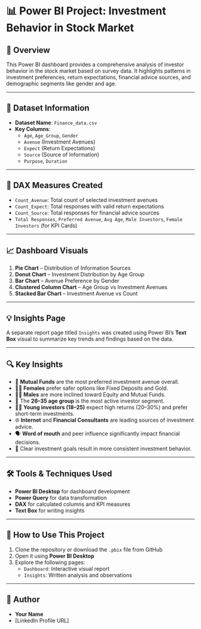 # 📊 Power BI Project: Investment Behavior in Stock Market

## 📝 Overview
This Power BI dashboard provides a comprehensive analysis of investor behavior in the stock market based on survey data. It highlights patterns in investment preferences, return expectations, financial advice sources, and demographic segments like gender and age.

---

## 📁 Dataset Information
- **Dataset Name**: `Finance_data.csv`
- **Key Columns**:  
  - `Age`, `Age_Group`, `Gender`  
  - `Avenue` (Investment Avenues)  
  - `Expect` (Return Expectations)  
  - `Source` (Source of Information)  
  - `Purpose`, `Duration`

---

## 📐 DAX Measures Created
- `Count_Avenue`: Total count of selected investment avenues  
- `Count_Expect`: Total responses with valid return expectations  
- `Count_Source`: Total responses for financial advice sources  
- `Total Responses`, `Preferred Avenue`, `Avg Age`, `Male Investors`, `Female Investors` (for KPI Cards)

---

## 📈 Dashboard Visuals
1. **Pie Chart** – Distribution of Information Sources  
2. **Donut Chart** – Investment Distribution by Age Group  
3. **Bar Chart** – Avenue Preference by Gender  
4. **Clustered Column Chart** – Age Group vs Investment Avenues  
5. **Stacked Bar Chart** – Investment Avenue vs Count  

---

## 💡 Insights Page
A separate report page titled `Insights` was created using Power BI’s **Text Box** visual to summarize key trends and findings based on the data.

---

## 🔍 Key Insights
- 📌 **Mutual Funds** are the most preferred investment avenue overall.  
- 👩‍💼 **Females** prefer safer options like Fixed Deposits and Gold.  
- 👨‍💼 **Males** are more inclined toward Equity and Mutual Funds.  
- 👶 The **26–35 age group** is the most active investor segment.  
- 🧑‍🎓 **Young investors (18–25)** expect high returns (20–30%) and prefer short-term investments.  
- 🌐 **Internet** and **Financial Consultants** are leading sources of investment advice.  
- 🗣️ **Word of mouth** and peer influence significantly impact financial decisions.  
- 🎯 Clear investment goals result in more consistent investment behavior.

---

## 🛠 Tools & Techniques Used
- **Power BI Desktop** for dashboard development  
- **Power Query** for data transformation  
- **DAX** for calculated columns and KPI measures  
- **Text Box** for writing insights

---

## 📎 How to Use This Project
1. Clone the repository or download the `.pbix` file from GitHub  
2. Open it using **Power BI Desktop**  
3. Explore the following pages:  
   - `Dashboard`: Interactive visual report  
   - `Insights`: Written analysis and observations

---

## 🙋 Author
- **Your Name**  
- [LinkedIn Profile URL]
